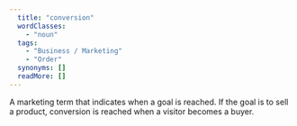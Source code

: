 ```yaml
---
  title: "conversion"
  wordClasses: 
    - "noun"
  tags: 
    - "Business / Marketing"
    - "Order"
  synonyms: []
  readMore: []
---
```

A marketing term that indicates when a goal is reached. If the goal is to sell a product, conversion is reached when a visitor becomes a buyer.

